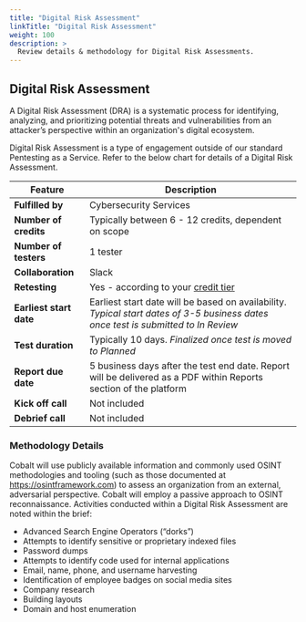 ```yaml
---
title: "Digital Risk Assessment"
linkTitle: "Digital Risk Assessment"
weight: 100
description: >
  Review details & methodology for Digital Risk Assessments. 
---
```



## Digital Risk Assessment

A Digital Risk Assessment (DRA) is a systematic process for identifying, analyzing, and prioritizing potential threats and vulnerabilities from an attacker’s perspective within an organization's digital ecosystem.

Digital Risk Assessment is a type of engagement outside of our standard Pentesting as a Service. Refer to the below chart for details of a Digital Risk Assessment. 

| **Feature** | Description |
|---|---|
| **Fulfilled by** | Cybersecurity Services |
| **Number of credits** | Typically between 6  - 12 credits, dependent on scope |
| **Number of testers** | 1 tester |
| **Collaboration** | Slack |
| **Retesting** | Yes - according to your [credit tier](https://www.cobalt.io/pentest-pricing) |
| **Earliest start date** | Earliest start date will be based on availability. <i>Typical start dates of 3-5 business dates once test is submitted to In Review</i> |
| **Test duration** | Typically 10 days. <i>Finalized once test is moved to Planned</i> |
| **Report due date** | 5 business days after the test end date. Report will be delivered as a PDF within Reports section of the platform |
| **Kick off call** | Not included |
| **Debrief call** | Not included |

### Methodology Details

Cobalt will use publicly available information and commonly used OSINT methodologies and tooling (such as those documented at https://osintframework.com) to assess an organization from an external, adversarial perspective. Cobalt will employ a passive approach to OSINT reconnaissance.
Activities conducted within a Digital Risk Assessment are noted within the brief:

- Advanced Search Engine Operators (“dorks”)
- Attempts to identify sensitive or proprietary indexed files
- Password dumps
- Attempts to identify code used for internal applications
- Email, name, phone, and username harvesting 
- Identification of employee badges on social media sites
- Company research
- Building layouts
- Domain and host enumeration
